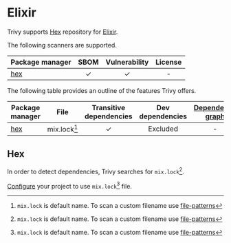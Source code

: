 # Elixir

Trivy supports [Hex][hex] repository for [Elixir][elixir].

The following scanners are supported.

| Package manager | SBOM  | Vulnerability | License |
|-----------------| :---: | :-----------: |:-------:|
| [hex][hex]        |   ✓   |       ✓       |    -    |

The following table provides an outline of the features Trivy offers.


| Package manager | File         | Transitive dependencies | Dev dependencies | [Dependency graph][dependench-graph] | Position |
|-----------------|--------------|:-----------------------:|:----------------:|:------------------------------------:|:--------:|
| [hex][hex]      | mix.lock[^1] |            ✓            |     Excluded     |                  -                   |    ✓     |

## Hex
In order to detect dependencies, Trivy searches for `mix.lock`[^1].

[Configure](https://hexdocs.pm/mix/Mix.Project.html#module-configuration) your project to use `mix.lock`[^1] file.

[elixir]: https://elixir-lang.org/
[hex]: https://hex.pm/
[dependench-graph]: ../../configuration/reporting.md#show-origins-of-vulnerable-dependencies

[^1]: `mix.lock` is default name. To scan a custom filename use [file-patterns](../../configuration/skipping.md#file-patterns)